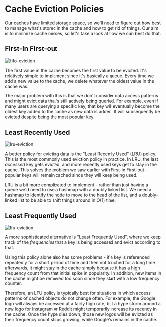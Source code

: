 # Cache Eviction Policies

Our caches have limited storage space, so we'll need to figure out how best to manage what's stored in the cache and how to get rid of things. Our aim is to minimize cache misses, so let's take a look at how we can best do that.

## First-in First-out

![fifo-eviction](https://firebasestorage.googleapis.com/v0/b/system-design-daily.appspot.com/o/FIFO-eviction.png?alt=media&token=60694623-ecc7-4e8a-bc9c-e76bdf6cf99b)

The first value in the cache becomes the first value to be evicted. It's relatively simple to implement since it's basically a queue. Every time we add a new value to the cache, we delete whatever the oldest value in the cache was.

The major problem with this is that we don't consider data access patterns and might evict data that's still actively being queried. For example, even if many users are querying a specific key, that key will eventually become the oldest key added to the cache as new data is added. It will subsequently be evicted despite being the most popular key.

## Least Recently Used

![lru-eviction](https://firebasestorage.googleapis.com/v0/b/system-design-daily.appspot.com/o/LRU-eviction.png?alt=media&token=9d2175c6-6c23-4951-a387-7c806fbcfc4a)

A better policy for evicting data is the "Least Recently Used" (LRU) policy. This is the most commonly used eviction policy in practice. In LRU, the last _accessed_ key gets evicted, and more recently used keys get to stay in the cache. This solves the problem we saw earlier with First-in First-out - popular keys will remain cached since they will keep being used.

LRU is a bit more complicated to implement - rather than just having a queue we'd need to use a hashmap with a doubly linked list. We need a hashmap to identify the node to move to the head of the list, and a doubly-linked list to be able to shift things around in O(1) time.

## Least Frequently Used

![lfu-eviction](https://firebasestorage.googleapis.com/v0/b/system-design-daily.appspot.com/o/LFU-eviction.png?alt=media&token=523b0cc4-ae74-4caf-9ce5-a7aee9f6c1de)

A more sophisticated alternative is "Least Frequently Used", where we keep track of the _frequencies_ that a key is being accessed and evict according to that.

Using this policy alone also has some problems - if a key is referenced repeatedly for a short period of time and then not touched for a long time afterwards, it might stay in the cache simply because it has a high frequency count from that initial spike in popularity. In addition, new items in the cache might be removed too soon since they start with a low frequency counter.

Therefore, an LFU policy is typically best for situations in which access patterns of cached objects do not change often. For example, the Google logo will always be accessed at a fairly high rate, but a hype storm around a new logo for Instagram or Reddit might temporarily increase its recency in the cache. Once the hype dies down, those new logos will be evicted as their frequency count stops growing, while Google's remains in the cache.
